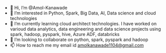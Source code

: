 - 👋 Hi, I’m @Amol-Kanawade
- 👀 I’m interested in Python, Spark, Big Data, AI, Data science and cloud technologies
- 🌱 I’m currently learning cloud architect technologies. I have worked on varioud data analytics, data engineering and data science projects using spark, hadoop, pyspark, hive, Azure ADF, databricks
- 💞️ I’m looking to collaborate on python, spark, pyspark and hadoop
- 📫 How to reach me my email id amolkanawade1104@gmail.com

<!---
Amol-Kanawade/Amol-Kanawade is a ✨ special ✨ repository because its `README.md` (this file) appears on your GitHub profile.
You can click the Preview link to take a look at your changes.
--->
